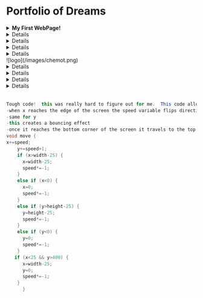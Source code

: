 # Portfolio of Dreams

<details><summary><strong> My First WebPage!</strong></summary>
    <p>
       <a href="https://freskep.github.io/testWeb/dogPage/">MyFavoriteMovies<a>
           Making websites isn't very hard and it's really fun! This was a simple, fun way to start off the year.
                </p>
           </details>
 <details><summary><strong> A Little Lightning </strong></summary>
<p>   
<a href= "https://freskep.github.io/lightning2/">CickToGetShocked<a>
    I was very confused as to how the lightning project worked and this is very evident because it’s my worst one. I didn’t understand how the class functioned. Plus I sat alone so I didn’t get the chance to work with others. I struggled with the one.
    </p>
    </details>
 <details><summary><strong> College Presentation</strong></summary>
    <p>
<a href="https://docs.google.com/presentation/d/10lDlZwkgYPeKswM6w2SlBl-qigl4xleRxhesUL9dV8k">KnowledgeIsHere<a>
    I didn't enjoy this project, but I defintely understand why we did it.  It's helpful to get us thinking about our future and it's also helpful seeing what coding in the real world is like.  I learned a lot.
    </p>
    </details>

 <details><summary><strong> Deez Dice </strong></summary>
        <p>
    <a href="https://freskep.github.io/daDice/">ClickToShake<a>
        I felt this was the easiest one out of all the projects we did and I’m happy with how it turned out.  I didn’t do anything too interesting because I needed to keep moving, but I made a fully functional table of dice with a counter for each number.
        </p>
        </details>
 <details><summary><strong> Cheeky Chemotaxis</strong></summary> 
            <p>   
            <a href="https://freskep.github.io/chemotaxis4/pJS/index.html">ClickToShootHoops<a>
                This is the lab the got me really behind.  I struggled a lot right away because I just didn’t know where to begin problem solving.  Again, I sat alone so I had no one to assist me.  I ended up doing something that isn’t the exact idea you wanted from us, but still sorta counts as chemotaxis in a way.  I got even more behind when a little error halted all progress for a a little over a day.  But finally solving the issue without any help was extremely satisfying.  
                </p>
                </details>
![logo](/images/chemot.png)               
<details><summary><strong> Some Craziness (starfield)</strong></summary>
                <p>
               <a href="https://freskep.github.io/starfield5/index.html">ClickToBeUnder-Impressed<a>
                I got a late start on this one and I’m kinda indifferent with the result.  I really like my jumbo particle bouncing around off the border of the screen and I also like the figure 8 pattern I got going but it’s overall kinda bland to look at.  Still the coolest looking one in my portfolio.  
                   </p>
                   </details>
                   
   <details><summary><strong> Race of the Ages </strong></summary>
<p>   
<a href= "https://freskep.github.io/TrackSim/">ClickFORaRACE<a>
   Really fun lab that utilyzes calculus, maps, and file parsing.  Never reached its full potential.
    </p>
    </details>         
    
   <details><summary><strong> Winter Wonderland </strong></summary>
<p>   
<a href= "https://freskep.github.io/HolidayCard2018/">Click4Joy<a>
    Me and a partner worked together on this beautiful christmas setpiece.  He contributed the snow effects.  I did the rest.  
    </p>
    </details> 
    
<details><summary><strong> Tri 1 Reflection</strong></summary>
                    <p>
                       
What is one or two things that are a source of pride in your programming development?  
-I’m proud that every piece of code is my own or you helped me with it.  While my code is very complicated or sophisticated, I don’t take it from anyone sitting near me, nor do I take it off the internet.   This makes the end product more satisfying.

Identify them, write about why they are accomplishments, how you did it and what you learned.  Be sure to submit a code snippet along with your writing on the readMe file in your repo. <br/>

```Java
void draw()
{
 
  background(60);
   for (int r=0; r<1200; r=r+100) {
    for (int c=0; c<500; c=c+100) {
      die=new Die(r, c);
       die.display();
       
   
   <br/>
   
This is in no way complicated code, and it isn’t the toughest bit <br/>of code i utilized in my projects either but this stands out to me<br/> because I was really happy that it worked when I first tried it<br/> because it took me a little bit to think of a way to get <br/> a bunch of dice on the screen without using an array. <br/> The syntax was what threw me off. 

```

-Identify the most significant hurdle you encountered last trimester.  Write about what it was and how it was resolved.

I was struggling a lot on the projects and felt extremely far behind everyone else in the class.  This was in part because I sat alone in a row and also because I didn’t do much outside of class.  I thought of this class as class where a lot of the work is done in school.  Once I realized I was falling behind I sought to fix this as quick as possible.  I did this by switching seats and doing more outside class.  This helped me a lot and I am significantly more productive in class now.

-Describe the incremental and iterative development process of your included code, focusing on two distinct points in that process. Describe the difficulties and/ or opportunities you encountered and how they were resolved or incorporated. In your description clearly indicate whether the development described was collaborative or independent. At least one of these points must refer to independent program development
<br/> 
A lot of times it goes sorta like this: 
<br/>
1. Take a minute and think about what I need to accomplish 
<br/>2. Begin typing my solution 
<br/>3. Realize an error in my idea
<br/>4. Be stumped for a while
<br/>5. Take another step back and I usually come up with part of the solution
<br/>6. Ask someone for help finishing my thoughts.  I typically start out this question like, “hey, I know I have to do blah blah blah… but I’m kinda confused about how I should go about it.”
<br/>7. Complete the problem!
<br/>This is especially the case in projects like Starfield/chemotaxis when I spend a day or two working on a single element of my project.
</p>
</details>
                        
```Java

Tough code!  this was really hard to figure out for me.  This code allows a jumboParticle to bounce off the screen.  This is how it works:
-when x reaches the edge of the screen the speed variable flips direction
-same for y
-this creates a bouncing effect
-once it reaches the bottom corner of the screen it travels to the top right corner and repeats infinitely
void move {
x+=speed;
    y+=speed+1;
    if (x>width-25) {
      x=width-25;
      speed*=-1;
    }
    else if (x<0) {
      x=0;
      speed*=-1;
    }
    else if (y>height-25) {
      y=height-25;
      speed*=-1;
    }
    else if (y<0) {
      y=0;
      speed*=-1;
    }
   if (x<25 && y>400) {
      x=width-25;
      y=0;
      speed*=-1;
    }
      }
```
